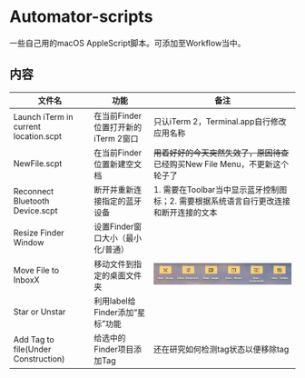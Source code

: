 # Automator-scripts

一些自己用的macOS AppleScript脚本。可添加至Workflow当中。

## 内容

| 文件名                                | 功能                                | 备注                                                         |
| ------------------------------------- | ----------------------------------- | ------------------------------------------------------------ |
| Launch iTerm in current location.scpt | 在当前Finder位置打开新的iTerm 2窗口 | 只认iTerm 2，Terminal.app自行修改应用名称                    |
| NewFile.scpt                          | 在当前Finder位置新建空文档          | ~~用着好好的今天突然失效了，原因待查~~已经购买New File Menu，不更新这个轮子了 |
| Reconnect Bluetooth Device.scpt       | 断开并重新连接指定的蓝牙设备        | 1. 需要在Toolbar当中显示蓝牙控制图标；2. 需要根据系统语言自行更改连接和断开连接的文本 |
| Resize Finder Window                  | 设置Finder窗口大小（最小化/普通）   |                                                              |
| Move File to InboxX                   | 移动文件到指定的桌面文件夹          | ![我的桌面文件夹](http://github.com/Mark9804/automator-scripts/raw/master/images/inboxes.png) |
| Star or Unstar                        | 利用label给Finder添加“星标”功能     |                                                              |
| Add Tag to file(Under Construction)   | 给选中的Finder项目添加Tag           | 还在研究如何检测tag状态以便移除tag                           |


